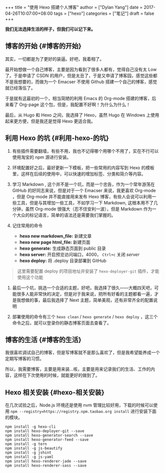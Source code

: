 +++
title = "使用 Hexo 搭建个人博客"
author = ["Dylan Yang"]
date = 2017-04-26T10:07:00+08:00
tags = ["hexo"]
categories = ["笔记"]
draft = false
+++

**我们无法选择生活的样子，但我们可以记下来。**


## 博客的开始 {#博客的开始}

其实，一切都是为了更好的装逼。好吧，我着相了。

最开始想做一个自己博客，主要是因为看到了很多人都有，觉得自己没有太 Low
了。于是申请了 CSDN
的用户，但是太丑了，于是又申请了博客园，感觉这些都不是我想要的，而做为一个
Emacser 不使用 Github 搭建一个自己的博客，感觉就已经落伍了。

于是就有这最初的一个，相当简陋的利用 Emacs 的 Org-mode
搭建的博客，后来看了 Org-page 这个包，但是，我配置不好啊！为什么为什么！

最后，从 Hugo 和 Hexo 之间，我选择了 Hexo，虽然 Hugo 在 Windows
上使用起来更方便，但是我还是觉得 Hexo 更适合我。


## 利用 Hexo 的坑 {#利用-hexo-的坑}

1.  有些插件需要翻墙，有些不用，我也不记得哪个用哪个不用了，实在不行可以使用淘宝的
    npm 源进行安装。

2.  环境配置好之后，最好更新一下模板，把一些常用的内容写到 Hexo
    的模板里，这样在后续的使用中，可以快速的增加标签、分类和简介等内容。

3.  学习 Markdown , 这个并不是一个坑，而是一个忠告，作为一个常年游荡在
    GitHub 的好同志来说，但是对于一个 Emacser 来说，我更喜欢 Org-mode
    ，但是 Org-mode 并不能直接用来发布 Hexo
    博客，有些人会说可以利用一些工具，但是与其增加一些工具，不如学习一下
    Markdown, 这根本用不了几分钟，虽然 Org-mode
    很强大（忍不住安利一波），但是 Markdown
    作为一个大众的标记语言，简单的语法还是需要我们掌握的。

4.  记住常用的命令
    -   **hexo new markdown\_file:** 新建文章
    -   **hexo new page html\_file:** 新建页面
    -   **hexo generate:** 生成静态页面到 public 目录
    -   **hexo server:** 开启预览访问端口，4000， `Ctrl+c` 关闭 _server_
    -   **hexo deploy:** 将 .deploy 目录部署到 GitHub

> 这里需要配置 deploy 的项目地址并安装了 `hexo-deployer-git` 插件，才能使用这个功能

1.  最后一个坑，挑选一个合适的主题，好吧，我选择了很久——大概四天吧，可能很多人能非常快的决定，但是对于我来说，把所有好看的主题都看一遍，才是我想做的事，最后我选择了 Next 主题，简单美观，还有非常齐全的配置说明

2.  部署使用的命令有三个 `hexo clean` / `hexo generate` / `hexo deploy`
    ，这三个命令之后，就可以登录你的静态博客页面去查看了。


## 博客的生活 {#博客的生活}

我很喜欢调试自己的博客，但是写博客就不是那么喜欢了，但是我希望能养成一个定期写博客的习惯。

所以，我需要博客，主要是用来装...咳，主要是用来记录我们的生活、工作的内容，这样在下次使用的时候，就能更好的做到了。


## Hexo 相关安装 {#hexo-相关安装}

在几次试验之后，Node.js 环境还是使用 nvm
管理比较好用，下载的时候可以使用 `npm --registry=https://registry.npm.taobao.org install` 进行安装下面的模块。

```shell
npm install -g hexo-cli
npm install hexo-deployer-git --save
npm install hexo-generator-search --save
npm install hexo-generator-feed --save
npm install -g tern
npm install -g js-beautify
npm install -g jshint
npm install -g js-yaml
npm install hexo-renderer-jade --save
npm install hexo-renderer-sass --save
```

